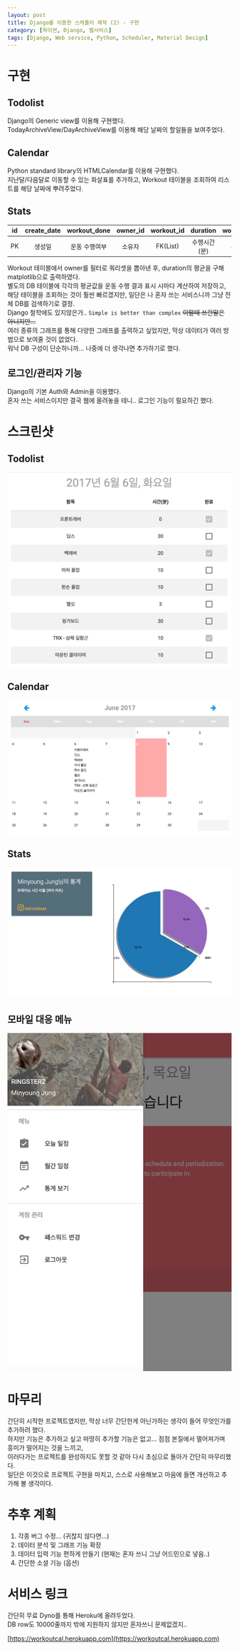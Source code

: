 ```yaml
---
layout: post
title: Django를 이용한 스케쥴러 제작 (2) - 구현
category: [파이썬, Django, 웹서비스]
tags: [Django, Web service, Python, Scheduler, Material Design]
---
```


# 구현
## Todolist
Django의 Generic view를 이용해 구현했다.  
TodayArchiveView/DayArchiveView를 이용해 해당 날짜의 할일들을 보여주었다.

## Calendar
Python standard library의 HTMLCalendar를 이용해 구현했다.  
지난달/다음달로 이동할 수 있는 화살표를 추가하고, Workout 테이블을 조회하여 리스트를 해당 날짜에 뿌려주었다.

## Stats

id|create_date|workout_done|owner_id|workout_id|duration|workout_date
:-:|:-:|:-:|:-:|:-:|:-:|:-:
PK|생성일|운동 수행여부|소유자|FK(List)|수행시간(분)|수행 날짜

Workout 테이블에서 owner를 필터로 쿼리셋을 뽑아낸 후, duration의 평균을 구해 matplotlib으로 출력하였다.  
별도의 DB 테이블에 각각의 평균값을 운동 수행 결과 표시 시마다 계산하여 저장하고,  
해당 테이블을 조회하는 것이 훨씬 빠르겠지만, 일단은 나 혼자 쓰는 서비스니까 그냥 전체 DB를 검색하기로 결정.  
Django 철학에도 있지않은가.. `Simple is better than complex` ~~이럴때 쓰란말은 아니지만...~~
<br>
여러 종류의 그래프를 통해 다양한 그래프를 출력하고 싶었지만, 막상 데이터가 여러 방법으로 보여줄 것이 없었다.  
워낙 DB 구성이 단순하니까... 나중에 더 생각나면 추가하기로 했다.  

## 로그인/관리자 기능
Django의 기본 Auth와 Admin을 이용했다.  
혼자 쓰는 서비스이지만 결국 웹에 올려놓을 테니.. 로그인 기능이 필요하긴 했다.  

# 스크린샷
## Todolist
![할일목록](/post_assets/2017-06-09/todolist.png)

## Calendar
![캘린더](/post_assets/2017-06-09/calendar.png)

## Stats
![그래프](/post_assets/2017-06-09/stats.png)

## 모바일 대응 메뉴
![모바일 대응](/post_assets/2017-06-09/mobile-react.png)


# 마무리
간단히 시작한 프로젝트였지만, 막상 너무 간단한게 아닌가하는 생각이 들어 무엇인가를 추가하려 했다.  
하지만 기능은 추가하고 싶고 마땅히 추가할 기능은 없고... 점점 본질에서 멀어져가며 흥미가 떨어지는 것을 느끼고,  
이러다가는 프로젝트를 완성하지도 못할 것 같아 다시 초심으로 돌아가 간단히 마무리했다.  
일단은 이것으로 프로젝트 구현을 마치고, 스스로 사용해보고 마음에 들면 개선하고 추가해 볼 생각이다.

# 추후 계획 
1. 각종 버그 수정... (귀찮지 않다면...)
2. 데이터 분석 및 그래프 기능 확장
3. 데이터 입력 기능 편하게 만들기 (현재는 혼자 쓰니 그냥 어드민으로 넣음..)
4. 간단한 소셜 기능 (옵션)

# 서비스 링크
간단히 무료 Dyno를 통해 Heroku에 올려두었다.  
DB row도 10000줄까지 밖에 지원하지 않지만 혼자쓰니 문제없겠지..  

[https://workoutcal.herokuapp.com](https://workoutcal.herokuapp.com)



